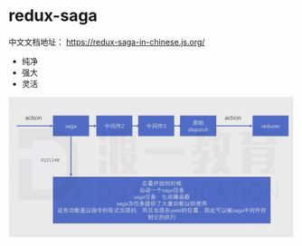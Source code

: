 # redux-saga


中文文档地址： https://redux-saga-in-chinese.js.org/

- 纯净
- 强大
- 灵活
  
![avatar](WeChat37b57ee6233eef02312fc0f738d34f39.png)

